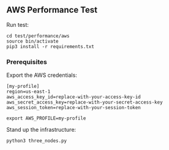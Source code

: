 ## AWS Performance Test

Run test:

```
cd test/performance/aws   
source bin/activate  
pip3 install -r requirements.txt
```

### Prerequisites

Export the AWS credentials:

```
[my-profile]
region=us-east-1
aws_access_key_id=replace-with-your-access-key-id
aws_secret_access_key=replace-with-your-secret-access-key
aws_session_token=replace-with-your-session-token
```

```
export AWS_PROFILE=my-profile
```

Stand up the infrastructure:

```
python3 three_nodes.py
```
